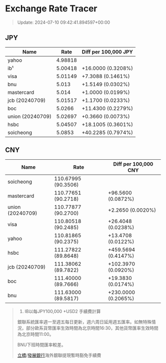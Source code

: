 # Exchange Rate Tracer

> Update: 2024-07-10 09:42:41.894597+00:00

## JPY

| Name             |    Rate | Diff per 100,000 JPY   |
|------------------|---------|------------------------|
| yahoo            | 4.98818 |                        |
| ib¹              | 5.00418 | +16.0000 (0.3208%)     |
| visa             | 5.01149 | +7.3088 (0.1461%)      |
| bnu              | 5.013   | +1.5149 (0.0302%)      |
| mastercard       | 5.014   | +1.0000 (0.0199%)      |
| jcb (20240709)   | 5.01517 | +1.1700 (0.0233%)      |
| boc              | 5.0266  | +11.4300 (0.2279%)     |
| union (20240709) | 5.02697 | +0.3660 (0.0073%)      |
| hsbc             | 5.04507 | +18.1005 (0.3601%)     |
| soicheong        | 5.0853  | +40.2285 (0.7974%)     |

## CNY

| Name             | Rate                | Diff per 100,000 CNY   |
|------------------|---------------------|------------------------|
| soicheong        | 110.67995	(90.3506) |                        |
| mastercard       | 110.77651	(90.2718) | +96.5600 (0.0872%)     |
| union (20240709) | 110.77877	(90.2700) | +2.2650 (0.0020%)      |
| visa             | 110.80518	(90.2485) | +26.4048 (0.0238%)     |
| yahoo            | 110.81865	(90.2375) | +13.4708 (0.0122%)     |
| hsbc             | 111.27822	(89.8648) | +459.5694 (0.4147%)    |
| jcb (20240709)   | 111.38062	(89.7822) | +102.3970 (0.0920%)    |
| boc              | 111.40000	(89.7666) | +19.3830 (0.0174%)     |
| bnu              | 111.63000	(89.5817) | +230.0000 (0.2065%)    |


> 1. IB以每JPY100,000 +USD2 手續費計算
>
> 銀聯系統匯率週一至週五每日更新，週六周日延用週五匯率。如無特殊情況，部分歐系貨幣匯率生效時間為北京時間16:30，其他貨幣匯率生效時間為北京時間11:00。
>
> BNU下班時間匯率較差。
>
> [立橋](https://www.wlbank.com.mo/uploads/ueditor/file/20181211/1544536513900230.pdf)/[發展銀行](https://www.mdb.com.mo/Service_Charges_20230728.pdf)海外銀聯提現暫時豁免手續費

